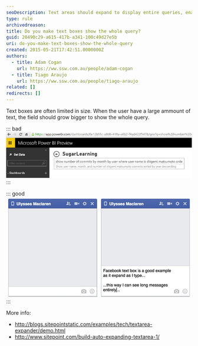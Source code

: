 ```yaml
---
seoDescription: Text areas should expand to display entire queries, enabling users to easily view and edit large amounts of text.
type: rule
archivedreason:
title: Do you make text boxes show the whole query?
guid: 20490c29-a615-417b-a341-100c49d27e5b
uri: do-you-make-text-boxes-show-the-whole-query
created: 2015-05-21T17:42:51.0000000Z
authors:
  - title: Adam Cogan
    url: https://ww.ssw.com.au/people/adam-cogan
  - title: Tiago Araujo
    url: https://ww.ssw.com.au/people/tiago-araujo
related: []
redirects: []
---
```


Text boxes are often limited in size. When the user have a large ammount of text, the field should grow bigger to show the whole query.

<!--endintro-->

::: bad  
![Figure: Bad example - Can't see the whole query](textarea-small-bad.png)  
:::

::: good  
![Figure: Good example - Text area expands showing the entire message as it is typed](textarea-big-good.png)  
:::

More info:

- http://blogs.sitepointstatic.com/examples/tech/textarea-expander/demo.html
- http://www.sitepoint.com/build-auto-expanding-textarea-1/
